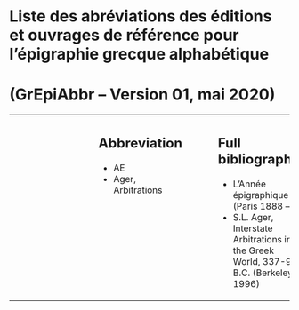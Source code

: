 # Liste des abréviations des éditions et ouvrages de référence pour l’épigraphie grecque alphabétique

# (GrEpiAbbr – Version 01, mai 2020)

<table width="100%">
  <tr>
    <td width="15%" valign="top" style="padding-left:10em;padding-right:2em;"><h2>Abbreviation</h2>
    <ul class="about">
      <li>AE</li>
      <li>Ager, Arbitrations</li>
    </ul></td>
    <td width="85%" valign="top" style="padding-left:2em;padding-right:10em;"><h2>Full bibliography</h2>
    <ul class="about">
      <li>L’Année épigraphique (Paris 1888 –)</li>
      <li>S.L. Ager, Interstate Arbitrations in the Greek World, 337-90 B.C. (Berkeley 1996)</li>
    </ul></td>
  </tr>
</table>


